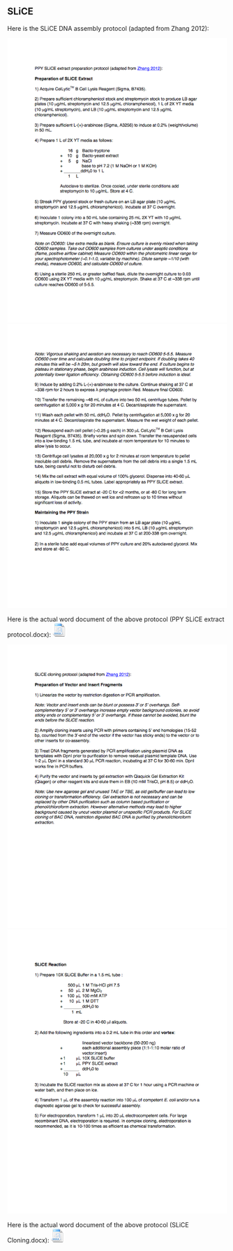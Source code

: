 ## SLiCE

Here is the SLiCE DNA assembly protocol (adapted from Zhang 2012):

![SLiCE 1](../../images/PPY_SLiCE_extract_pro0.png)
![SLiCE 1b](../../images/PPY_SLiCE_extract_pro.png)

Here is the actual word document of the above protocol (PPY SLiCE extract protocol.docx):
[![](../../images/docIcon.png)](../../documents/PPY_SLiCE_extract_pro.docx)

![SLiCE 2](../../images/SLiCE_Cloning_page_1.png)
![SLiCE 2b](../../images/SLiCE_Cloning_page_2.png)

Here is the actual word document of the above protocol (SLiCE Cloning.docx): 
[![](../../images/docIcon.png)](../../documents/SLiCE_Cloning.docx)